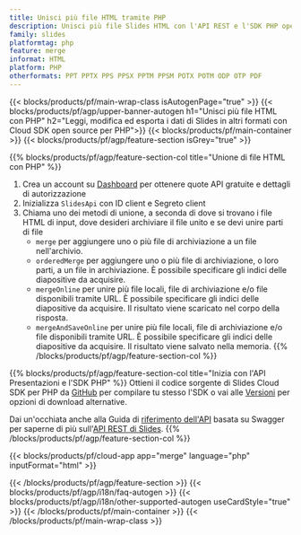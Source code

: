 ```yaml
---
title: Unisci più file HTML tramite PHP
description: Unisci più file Slides HTML con l'API REST e l'SDK PHP open source
family: slides
platformtag: php
feature: merge
informat: HTML
platform: PHP
otherformats: PPT PPTX PPS PPSX PPTM PPSM POTX POTM ODP OTP PDF
---
```


{{< blocks/products/pf/main-wrap-class isAutogenPage="true" >}}
{{< blocks/products/pf/agp/upper-banner-autogen h1="Unisci più file HTML con PHP" h2="Leggi, modifica ed esporta i dati di Slides in altri formati con Cloud SDK open source per PHP">}}
{{< blocks/products/pf/main-container >}}
{{< blocks/products/pf/agp/feature-section isGrey="true" >}}

{{% blocks/products/pf/agp/feature-section-col title="Unione di file HTML con PHP" %}}
1. Crea un account su <a href="https://dashboard.aspose.cloud/">Dashboard</a> per ottenere quote API gratuite e dettagli di autorizzazione
1. Inizializza ```SlidesApi``` con ID client e Segreto client
1. Chiama uno dei metodi di unione, a seconda di dove si trovano i file HTML di input, dove desideri archiviare il file unito e se devi unire parti di file
    - ```merge``` per aggiungere uno o più file di archiviazione a un file nell'archivio.
    - ```orderedMerge``` per aggiungere uno o più file di archiviazione, o loro parti, a un file in archiviazione. È possibile specificare gli indici delle diapositive da acquisire.
    - ```mergeOnline``` per unire più file locali, file di archiviazione e/o file disponibili tramite URL. È possibile specificare gli indici delle diapositive da acquisire. Il risultato viene scaricato nel corpo della risposta.
    - ```mergeAndSaveOnline``` per unire più file locali, file di archiviazione e/o file disponibili tramite URL. È possibile specificare gli indici delle diapositive da acquisire. Il risultato viene salvato nella memoria.
{{% /blocks/products/pf/agp/feature-section-col %}}

{{% blocks/products/pf/agp/feature-section-col title="Inizia con l'API Presentazioni e l'SDK PHP" %}}
Ottieni il codice sorgente di Slides Cloud SDK per PHP da [GitHub](https://github.com/aspose-slides-cloud/aspose-slides-cloud-php) per compilare tu stesso l'SDK o vai alle [Versioni](https://releases.aspose.cloud/) per opzioni di download alternative.

Dai un'occhiata anche alla Guida di [riferimento dell'API](https://apireference.aspose.cloud/slides/) basata su Swagger per saperne di più sull'[API REST di Slides](https://products.aspose.cloud/slides/curl/).
{{% /blocks/products/pf/agp/feature-section-col %}}

{{< blocks/products/pf/cloud-app app="merge" language="php" inputFormat="html" >}}

{{< /blocks/products/pf/agp/feature-section >}}
{{< blocks/products/pf/agp/i18n/faq-autogen >}}
{{< blocks/products/pf/agp/i18n/other-supported-autogen useCardStyle="true" >}}
{{< /blocks/products/pf/main-container >}}
{{< /blocks/products/pf/main-wrap-class >}}